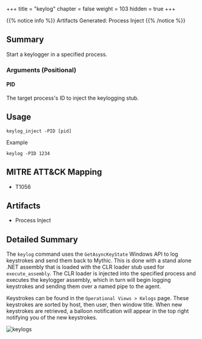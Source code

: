 +++
title = "keylog"
chapter = false
weight = 103
hidden = true
+++

{{% notice info %}}
Artifacts Generated: Process Inject
{{% /notice %}}

## Summary
Start a keylogger in a specified process.

### Arguments (Positional)
#### PID
The target process's ID to inject the keylogging stub.

## Usage
```
keylog_inject -PID [pid]
```
Example
```
keylog -PID 1234
```


## MITRE ATT&CK Mapping

- T1056

## Artifacts

- Process Inject

## Detailed Summary
The `keylog` command uses the `GetAsyncKeyState` Windows API to log keystrokes and send them back to Mythic. This is done with a stand alone .NET assembly that is loaded with the CLR loader stub used for `execute_assembly`. The CLR loader is injected into the specified process and executes the keylogger assembly, which in turn will begin logging keystrokes and sending them over a named pipe to the agent.

Keystrokes can be found in the `Operational Views > Kelogs` page. These keystrokes are sorted by host, then user, then window title. When new keystrokes are retrieved, a balloon notification will appear in the top right notifying you of the new keystrokes.

![keylogs](../images/keylog01.png)